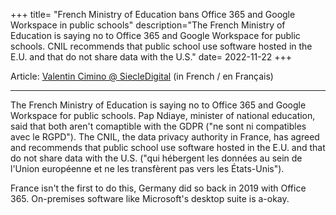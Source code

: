 +++
title= "French Ministry of Education bans Office 365 and Google Workspace in public schools"
description="The French Ministry of Education is saying no to Office 365 and Google Workspace for public schools. CNIL recommends that public school use software hosted in the E.U. and that do not share data with the U.S."
date= 2022-11-22
+++

Article: [Valentin Cimino @ SiecleDigital](https://siecledigital.fr/2022/11/17/le-ministre-de-leducation-nationale-ne-veut-pas-de-microsoft-office-365-ni-de-google-workspace/) (in French / en Français)

---

The French Ministry of Education is saying no to Office 365 and Google Workspace for public schools. Pap Ndiaye, minister of national education, said that both aren't comaptible with the GDPR ("ne sont ni compatibles avec le RGPD"). The CNIL, the data privacy authority in France, has agreed and recommends that public school use software hosted in the E.U. and that do not share data with the U.S. ("qui hébergent les données au sein de l'Union européenne et ne les transfèrent pas vers les États-Unis").

France isn't the first to do this, Germany did so back in 2019 with Office 365. On-premises software like Microsoft's desktop suite is a-okay.

